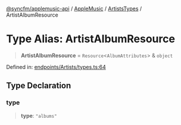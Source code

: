 [@syncfm/applemusic-api](../../../../../../globals.md) / [AppleMusic](../../../index.md) / [ArtistsTypes](../index.md) / ArtistAlbumResource

# Type Alias: ArtistAlbumResource

> **ArtistAlbumResource** = `Resource`\<`AlbumAttributes`\> & `object`

Defined in: [endpoints/Artists/types.ts:64](https://github.com/sync-fm/applemusic-api/blob/9471caba6a6b5bc92263ffc6e5d9c04672ec1f7f/src/endpoints/Artists/types.ts#L64)

## Type Declaration

### type

> **type**: `"albums"`

